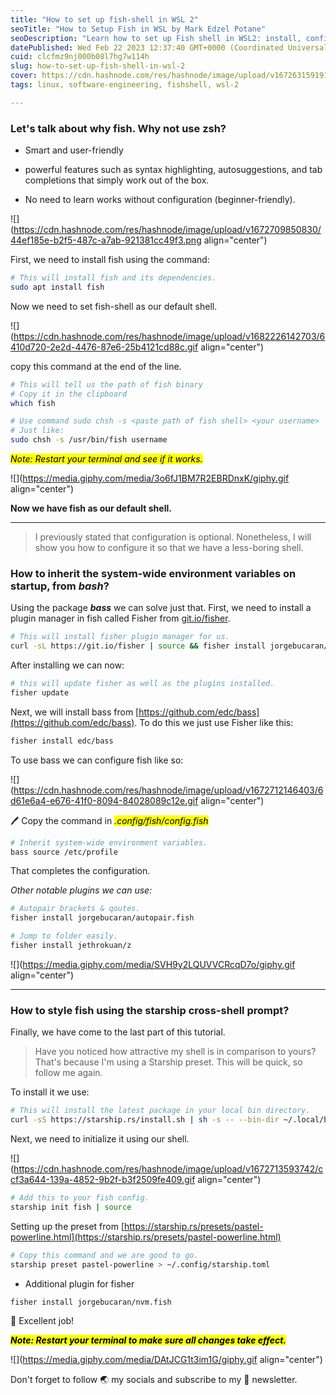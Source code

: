 ```yaml
---
title: "How to set up fish-shell in WSL 2"
seoTitle: "How to Setup Fish in WSL by Mark Edzel Potane"
seoDescription: "Learn how to set up Fish shell in WSL2: install, configure, and use Fish to enhance your command-line experience in Windows. #Fish #WSL2"
datePublished: Wed Feb 22 2023 12:37:40 GMT+0000 (Coordinated Universal Time)
cuid: clcfmz9nj000b08l7hg7w114h
slug: how-to-set-up-fish-shell-in-wsl-2
cover: https://cdn.hashnode.com/res/hashnode/image/upload/v1672631591915/0eea1f39-131c-458d-a8de-1e1632050b71.png
tags: linux, software-engineering, fishshell, wsl-2

---
```


### **Let's talk about why fish. Why not use zsh?**

* Smart and user-friendly
    
* powerful features such as syntax highlighting, autosuggestions, and tab completions that simply work out of the box.
    
* No need to learn works without configuration (beginner-friendly).
    

![](https://cdn.hashnode.com/res/hashnode/image/upload/v1672709850830/44ef185e-b2f5-487c-a7ab-921381cc49f3.png align="center")

First, we need to install fish using the command:

```bash
# This will install fish and its dependencies.
sudo apt install fish
```

Now we need to set fish-shell as our default shell.

![](https://cdn.hashnode.com/res/hashnode/image/upload/v1682226142703/6410d720-2e2d-4476-87e6-25b4121cd88c.gif align="center")

copy this command at the end of the line.

```bash
# This will tell us the path of fish binary
# Copy it in the clipboard
which fish
```

```bash
# Use command sudo chsh -s <paste path of fish shell> <your username>
# Just like:
sudo chsh -s /usr/bin/fish username
```

*<mark>Note: Restart your terminal and see if it works.</mark>*

![](https://media.giphy.com/media/3o6fJ1BM7R2EBRDnxK/giphy.gif align="center")

**Now we have fish as our default shell.**

---

> I previously stated that configuration is optional. Nonetheless, I will show you how to configure it so that we have a less-boring shell.

### How to inherit the system-wide environment variables on startup, from ***bash***?

Using the package ***bass*** we can solve just that. First, we need to install a plugin manager in fish called Fisher from [git.io/fisher](http://git.io/fisher).

```bash
# This will install fisher plugin manager for us.
curl -sL https://git.io/fisher | source && fisher install jorgebucaran/fisher
```

After installing we can now:

```bash
# this will update fisher as well as the plugins installed.
fisher update
```

Next, we will install bass from [https://github.com/edc/bass](https://github.com/edc/bass). To do this we just use Fisher like this:

```bash
fisher install edc/bass
```

To use bass we can configure fish like so:

![](https://cdn.hashnode.com/res/hashnode/image/upload/v1672712146403/6d61e6a4-e676-41f0-8094-84028089c12e.gif align="center")

🖊️ Copy the command in *<mark>.config/fish/config.fish</mark>*

```bash
# Inherit system-wide environment variables.
bass source /etc/profile
```

That completes the configuration.

*Other notable plugins we can use:*

```bash
# Autopair brackets & qoutes. 
fisher install jorgebucaran/autopair.fish
```

```bash
# Jump to folder easily.
fisher install jethrokuan/z
```

![](https://media.giphy.com/media/SVH9y2LQUVVCRcqD7o/giphy.gif align="center")

---

### How to style fish using the starship cross-shell prompt?

Finally, we have come to the last part of this tutorial.

> Have you noticed how attractive my shell is in comparison to yours? That's because I'm using a Starship preset. This will be quick, so follow me again.

To install it we use:

```bash
# This will install the latest package in your local bin directory. 
curl -sS https://starship.rs/install.sh | sh -s -- --bin-dir ~/.local/bin/
```

Next, we need to initialize it using our shell.

![](https://cdn.hashnode.com/res/hashnode/image/upload/v1672713593742/ccf3a644-139a-4852-9b2f-b3f2509fe409.gif align="center")

```bash
# Add this to your fish config.
starship init fish | source
```

Setting up the preset from [https://starship.rs/presets/pastel-powerline.html](https://starship.rs/presets/pastel-powerline.html)

```bash
# Copy this command and we are good to go.
starship preset pastel-powerline > ~/.config/starship.toml
```

* Additional plugin for fisher
    

```bash
fisher install jorgebucaran/nvm.fish
```

👏 Excellent job!

***<mark>Note: Restart your terminal to make sure all changes take effect.</mark>***

![](https://media.giphy.com/media/DAtJCG1t3im1G/giphy.gif align="center")

Don't forget to follow 🌏 my socials and subscribe to my 💌 newsletter.